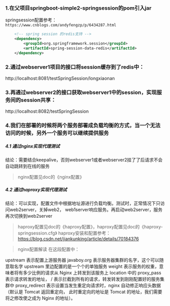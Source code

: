 ### 1.在父项目springboot-simple2-springsession的pom引入jar
springsession配置参考：
`https://www.cnblogs.com/andyfengzp/p/6434287.html`

```xml
    <!-- spring session 的redis支持 -->
    <dependency>
        <groupId>org.springframework.session</groupId>
        <artifactId>spring-session-data-redis</artifactId>
    </dependency>

```
### 2.通过webserver1项目的接口将session缓存到了redis中：
http://localhost:8081/testSpringSession/longxiaonan

### 3.再通过webserver2的接口获取webserver1中的session，实现服务间的session共享：
http://localhost:8082/testSpringSession

### 4.我们在部署的时候将两个服务部署成负载均衡的方式，当一个无法访问的时候，另外一个服务可以继续提供服务
##### 4.1 通过nginx实现代理测试
结论：需要结合keepalive，否则webserver1或者webserver2挂了了后请求不会自动跳转到在线的服务
> nginx配置见doc的《nginx配置》

##### 4.2 通过haproxy实现代理测试
结论：可以实现，配置文件中根据地址源进行负载均衡。测试时，正常情况下只访问web2server，关掉web2，
web1server响应服务。再启动web2server，服务再次切换到web2server
> haproxy配置见doc的《haproxy配置》，haproxy配置见doc的《haproxy-springsession.cfg》
haproxy安装和配置参考：https://blog.csdn.net/jiankunking/article/details/70184376

>nginx配置解读
在这段配置中：

upstream 表示配置上游服务器
javaboy.org 表示服务器集群的名字，这个可以随意取名字
upstream 里边配置的是一个个的单独服务
weight 表示服务的权重，意味者将有多少比例的请求从 Nginx 上转发到该服务上
location 中的 proxy_pass 表示请求转发的地址， / 表示拦截到所有的请求，转发转发到刚刚配置好的服务集群中
proxy_redirect 表示设置当发生重定向请求时，nginx 自动修正响应头数据（默认是 Tomcat 返回重定向，
此时重定向的地址是 Tomcat 的地址，我们需要将之修改使之成为 Nginx 的地址）。
